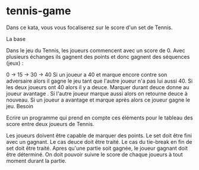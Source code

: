 # tennis-game

Dans ce kata, vous vous focaliserez sur le score d'un set de Tennis.

La base

Dans le jeu du Tennis, les joueurs commencent avec un score de 0. Avec plusieurs échanges ils gagnent des points et donc gagnent des séquences (jeux) :

0 -> 15 -> 30 -> 40
Si un joueur a 40 et marque encore contre son adversaire alors il gagne le jeu tant que l'autre joueur n'a pas lui aussi 40.
Si les deux joueurs ont 40 alors il y a deuce.
Marquer durant deuce donne au joueur avantage .
Si l'autre joueur marque aussi alors on retourne deuce à nouveau.
Si un joueur a avantage et marque après alors ce joueur gagne le jeu.
Besoin

Ecrire un programme qui prend en compte ces éléments pour le tableau des score entre deux joueurs de Tennis.

Les joueurs doivent être capable de marquer des points.
Le set doit être fini avec un gagnant.
Le cas deuce doit être traité.
Le cas du tie-break en fin de set doit être traité.
Apres qu'une partie soit gagnée, le joueur gagnant doit être déterminé.
On doit pouvoir suivre le score de chaque joueurs à tout moment durant la partie.
